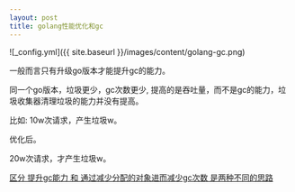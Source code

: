```yaml
---
layout: post
title: golang性能优化和gc
---
```


![_config.yml]({{ site.baseurl }}/images/content/golang-gc.png)

一般而言只有升级go版本才能提升gc的能力。

同一个go版本，垃圾更少，gc次数更少, 提高的是吞吐量，而不是gc的能力，垃圾收集器清理垃圾的能力并没有提高。

比如:
10w次请求，产生垃圾w。

优化后。

20w次请求，才产生垃圾w。

[区分 提升gc能力 和 通过减少分配的对象进而减少gc次数 是两种不同的思路](https://www.ardanlabs.com/blog/2018/12/garbage-collection-in-go-part1-semantics.html)
